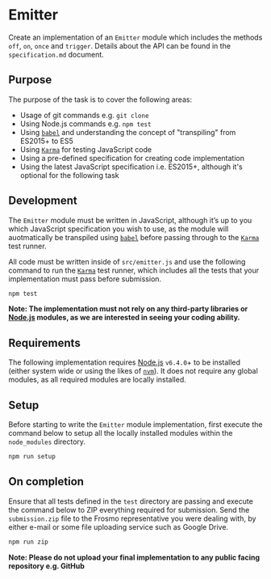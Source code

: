 # Emitter

Create an implementation of an `Emitter` module which includes the methods `off`, `on`, `once` and `trigger`. Details about the API can be found in the `specification.md` document.

## Purpose
The purpose of the task is to cover the following areas:

* Usage of git commands e.g. `git clone`
* Using Node.js commands e.g. `npm test`
* Using [`babel`](https://babeljs.io) and understanding the concept of "transpiling" from ES2015+ to ES5
* Using [`Karma`](https://karma-runner.github.io) for testing JavaScript code
* Using a pre-defined specification for creating code implementation
* Using the latest JavaScript specification i.e. ES2015+, although it's optional for the following task

## Development
The `Emitter` module must be written in JavaScript, although it’s up to you which JavaScript specification you wish to use, as the module will auotmatically be transpiled using [`babel`](https://babeljs.io) before passing through to the [`Karma`](https://karma-runner.github.io) test runner.

All code must be written inside of `src/emitter.js` and use the following command to run the [`Karma`](https://karma-runner.github.io) test runner, which includes all the tests that your implementation must pass before submission.

```bash
npm test
```

**Note: The implementation must not rely on any third-party libraries or [Node.js](https://nodejs.org) modules, as we are interested in seeing your coding ability.**

## Requirements
The following implementation requires [Node.js](https://nodejs.org) `v6.4.0`+ to be installed (either system wide or using the likes of [`nvm`](https://github.com/creationix/nvm)). It does not require any global modules, as all required modules are locally installed.

## Setup
Before starting to write the `Emitter` module implementation, first execute the command below to setup all the locally installed modules within the `node_modules` directory.

```bash
npm run setup
```

## On completion
Ensure that all tests defined in the `test` directory are passing and execute the command below to ZIP everything required for submission. Send the `submission.zip` file to the Frosmo representative you were dealing with, by either e-mail or some file uploading service such as Google Drive.

```bash
npm run zip
```

**Note: Please do not upload your final implementation to any public facing repository e.g. GitHub**

